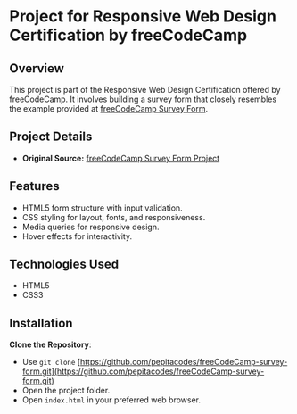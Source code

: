 # Project for Responsive Web Design Certification by freeCodeCamp

## Overview

This project is part of the Responsive Web Design Certification offered by freeCodeCamp. It involves building a survey form that closely resembles the example provided at [freeCodeCamp Survey Form](https://survey-form.freecodecamp.rocks).

## Project Details

- **Original Source:** [freeCodeCamp Survey Form Project](https://www.freecodecamp.org/learn/2022/responsive-web-design/build-a-survey-form-project/build-a-survey-form)

## Features

- HTML5 form structure with input validation.
- CSS styling for layout, fonts, and responsiveness.
- Media queries for responsive design.
- Hover effects for interactivity.

## Technologies Used

- HTML5
- CSS3

## Installation

**Clone the Repository**:

   - Use `git clone` [https://github.com/pepitacodes/freeCodeCamp-survey-form.git](https://github.com/pepitacodes/freeCodeCamp-survey-form.git)  
   - Open the project folder.  
   - Open `index.html` in your preferred web browser.
